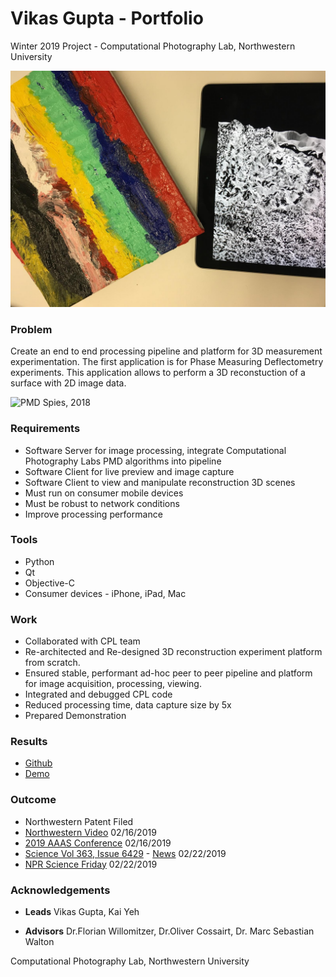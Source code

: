 # Vikas Gupta - Portfolio
Winter 2019 Project - Computational Photography Lab, Northwestern University

![Painting](w19.jpg)

### Problem
Create an end to end processing pipeline and platform for 3D measurement experimentation. The first application is for Phase Measuring Deflectometry experiments. This application allows to perform a 3D reconstuction of a surface with 2D image data. 

![PMD](https://spieswl.github.io/assets/images/projects/webrtc-perception/pmd_slide_1.png) Spies, 2018


### Requirements
* Software Server for image processing, integrate Computational Photography Labs PMD algorithms into pipeline
* Software Client for live preview and image capture
* Software Client to view and manipulate reconstruction 3D scenes
* Must run on consumer mobile devices
* Must be robust to network conditions
* Improve processing performance

### Tools
* Python
* Qt
* Objective-C
* Consumer devices - iPhone, iPad, Mac

### Work
* Collaborated with CPL team
* Re-architected and Re-designed 3D reconstruction experiment platform from scratch.
* Ensured stable, performant ad-hoc peer to peer pipeline and platform for image acquisition, processing, viewing.
* Integrated and debugged CPL code
* Reduced processing time, data capture size by 5x
* Prepared Demonstration

### Results
* [Github](https://github.com/vnmr/pmd)
* [Demo](https://github.com/vnmr/pmd/blob/master/lab_demo.mov)

### Outcome 
* Northwestern Patent Filed
* [Northwestern Video](https://www.youtube.com/watch?time_continue=2&v=z7BLeWgk-a0) 02/16/2019
* [2019 AAAS Conference](https://news.northwestern.edu/for-journalists/press-kits/2019-aaas-conference/) 02/16/2019
* [Science Vol 363, Issue 6429](http://science.sciencemag.org/content/363/6429) - [News](http://science.sciencemag.org/content/363/6429/796.full.pdf) 02/22/2019
* [NPR Science Friday](https://www.sciencefriday.com/segments/clearing-up-the-art-acne-on-georgia-okeeffes-paintings/) 02/22/2019

### Acknowledgements
* **Leads** Vikas Gupta, Kai Yeh

* **Advisors** Dr.Florian Willomitzer, Dr.Oliver Cossairt, Dr. Marc Sebastian Walton

Computational Photography Lab, Northwestern University
